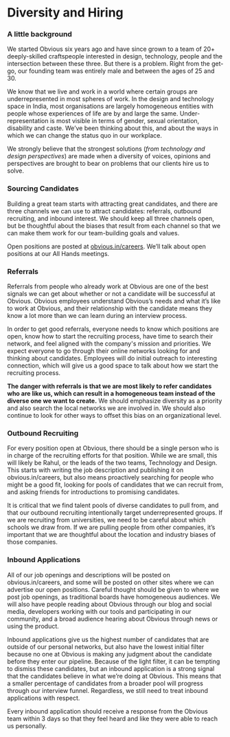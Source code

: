 # Diversity and Hiring

### A little background

We started Obvious six years ago and have since grown to a team of 20+ deeply-skilled craftspeople interested in design, technology, people and the intersection between these three. But there is a problem. Right from the get-go, our founding team was entirely male and between the ages of 25 and 30.

We know that we live and work in a world where certain groups are underrepresented in most spheres of work. In the design and technology space in India, most organisations are largely homogeneous entities with people whose experiences of life are by and large the same. Under-representation is most visible in terms of gender, sexual orientation, disability and caste. We’ve been thinking about this, and about the ways in which we can change the status quo in our workplace.

We strongly believe that the strongest solutions \(_from technology and design perspectives_\) are made when a diversity of voices, opinions and perspectives are brought to bear on problems that our clients hire us to solve.

### Sourcing Candidates

Building a great team starts with attracting great candidates, and there are three channels we can use to attract candidates: referrals, outbound recruiting, and inbound interest. We should keep all three channels open, but be thoughtful about the biases that result from each channel so that we can make them work for our team-building goals and values.

Open positions are posted at [obvious.in/careers](https://obvious.in/careers). We’ll talk about open positions at our All Hands meetings.

### Referrals

Referrals from people who already work at Obvious are one of the best signals we can get about whether or not a candidate will be successful at Obvious. Obvious employees understand Obvious’s needs and what it’s like to work at Obvious, and their relationship with the candidate means they know a lot more than we can learn during an interview process.

In order to get good referrals, everyone needs to know which positions are open, know how to start the recruiting process, have time to search their network, and feel aligned with the company's mission and priorities. We expect everyone to go through their online networks looking for and thinking about candidates. Employees will do initial outreach to interesting connection, which will give us a good space to talk about how we start the recruiting process.

**The danger with referrals is that we are most likely to refer candidates who are like us, which can result in a homogeneous team instead of the diverse one we want to create.** We should emphasize diversity as a priority and also search the local networks we are involved in. We should also continue to look for other ways to offset this bias on an organizational level.

### Outbound Recruiting

For every position open at Obvious, there should be a single person who is in charge of the recruiting efforts for that position. While we are small, this will likely be Rahul, or the leads of the two teams, Technology and Design. This starts with writing the job description and publishing it on obvious.in/careers, but also means proactively searching for people who might be a good fit, looking for pools of candidates that we can recruit from, and asking friends for introductions to promising candidates.

It is critical that we find talent pools of diverse candidates to pull from, and that our outbound recruiting intentionally target underrepresented groups. If we are recruiting from universities, we need to be careful about which schools we draw from. If we are pulling people from other companies, it’s important that we are thoughtful about the location and industry biases of those companies.

### Inbound Applications

All of our job openings and descriptions will be posted on obvious.in/careers, and some will be posted on other sites where we can advertise our open positions. Careful thought should be given to where we post job openings, as traditional boards have homogeneous audiences. We will also have people reading about Obvious through our blog and social media, developers working with our tools and participating in our community, and a broad audience hearing about Obvious through news or using the product.

Inbound applications give us the highest number of candidates that are outside of our personal networks, but also have the lowest initial filter because no one at Obvious is making any judgment about the candidate before they enter our pipeline. Because of the light filter, it can be tempting to dismiss these candidates, but an inbound application is a strong signal that the candidates believe in what we’re doing at Obvious. This means that a smaller percentage of candidates from a broader pool will progress through our interview funnel. Regardless, we still need to treat inbound applications with respect.

Every inbound application should receive a response from the Obvious team within 3 days so that they feel heard and like they were able to reach us personally.

